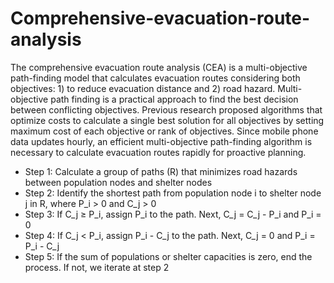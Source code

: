 # Comprehensive-evacuation-route-analysis

The comprehensive evacuation route analysis (CEA) is a multi-objective path-finding model that calculates evacuation routes considering both objectives: 1) to reduce evacuation distance and 2) road hazard. Multi-objective path finding is a practical approach to find the best decision between conflicting objectives. Previous research proposed algorithms that optimize costs to calculate a single best solution for all objectives by setting maximum cost of each objective or rank of objectives. Since mobile phone data updates hourly, an efficient multi-objective path-finding algorithm is necessary to calculate evacuation routes rapidly for proactive planning. 

* Step 1: Calculate a group of paths (R) that minimizes road hazards between population nodes and shelter nodes
* Step 2: Identify the shortest path from population node i to shelter node j in R, where P_i > 0 and C_j > 0
* Step 3: If C_j ≥ P_i, assign P_i to the path. Next, C_j = C_j - P_i and P_i = 0
* Step 4: If C_j < P_i, assign P_i - C_j to the path. Next, C_j = 0 and P_i = P_i - C_j
* Step 5: If the sum of populations or shelter capacities is zero, end the process. If not, we iterate at step 2
